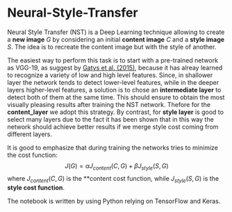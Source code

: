 # Neural-Style-Transfer

Neural Style Transfer (NST) is a Deep Learning technique allowing to create a **new image** $G$ by considering an initial **content image** $C$ and a **style image** $S$. The idea is to recreate the content image but with the style of another. 

The easiest way to perform this task is to start with a pre-trained network as VGG-19, as suggest by [Gatys et al. (2015)](https://arxiv.org/abs/1508.06576), because it has alreay learned to recognize a variety of low and high level features. Since, in shallower layer the network tends to detect lower-level features, while in the deeper layers higher-level features, a solution is to chose an **intermediate layer** to detect both of them at the same time. This should ensure to obtain the most visually pleasing results after training the NST network.  Thefore for the **content_layer** we adopt this strategy. By contrast, for **style layer** is good to select many layers due to the fact it has been shown that in this way the network should achieve better results if we merge style cost coming from different layers.

It is good to emphasize that during training the networks tries to minimize the cost function: $$J(G) = \alpha J_{content} (C,G) + \beta J_{style}(S,G)$$ where $J_{content}(C,G)$ is the **content cost function, while $J_{style}(S,G)$ is the **style cost function**. 

The notebook is written by using Python relying on TensorFlow and Keras.
